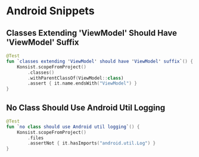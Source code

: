 # Android Snippets

## Classes Extending 'ViewModel' Should Have 'ViewModel' Suffix

```kotlin
@Test
fun `classes extending 'ViewModel' should have 'ViewModel' suffix`() {
    Konsist.scopeFromProject()
        .classes()
        .withParentClassOf(ViewModel::class)
        .assert { it.name.endsWith("ViewModel") }
}
```

## No Class Should Use Android Util Logging

```kotlin
@Test
fun `no class should use Android util logging`() {
    Konsist.scopeFromProject()
        .files
        .assertNot { it.hasImports("android.util.Log") }
}
```

